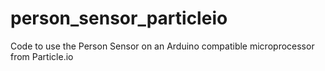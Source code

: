 # person_sensor_particleio

Code to use the Person Sensor on an Arduino compatible microprocessor from Particle.io
